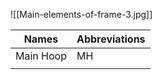 ![[Main-elements-of-frame-3.jpg]]

| Names     | Abbreviations |
| --------- | ------------- |
| Main Hoop | MH            |
|           |               |

